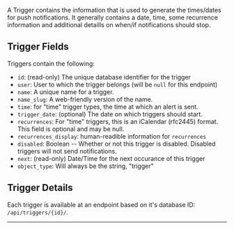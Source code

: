 A Trigger contains the information that is used to generate the times/dates
for push notifications. It generally contains a date, time, some recurrence
information and additional detaills on when/if notifications should stop.


## Trigger Fields

Triggers contain the following:

* `id`: (read-only) The unique database identifier for the trigger
* `user`: User to which the trigger belongs (will be `null` for this endpoint)
* `name`: A unique name for a trigger.
* `name_slug`: A web-friendly version of the name.
* `time`: for "time" trigger types, the time at which an alert is sent.
* `trigger_date`: (optional) The date on which triggers should start.
* `recurrences`: For "time" triggers, this is an iCalendar (rfc2445) format.
  This field is optional and may be null.
* `recurrences_display`: human-readible information for `recurrences`
* `disabled`: Boolean -- Whether or not this trigger is disabled. Disabled
  triggers will not send notifications.
* `next`: (read-only) Date/Time for the next occurance of this trigger
* `object_type`: Will always be the string, "trigger"

## Trigger Details

Each trigger is available at an endpoint based on it's database ID:
`/api/triggers/{id}/`.

----

